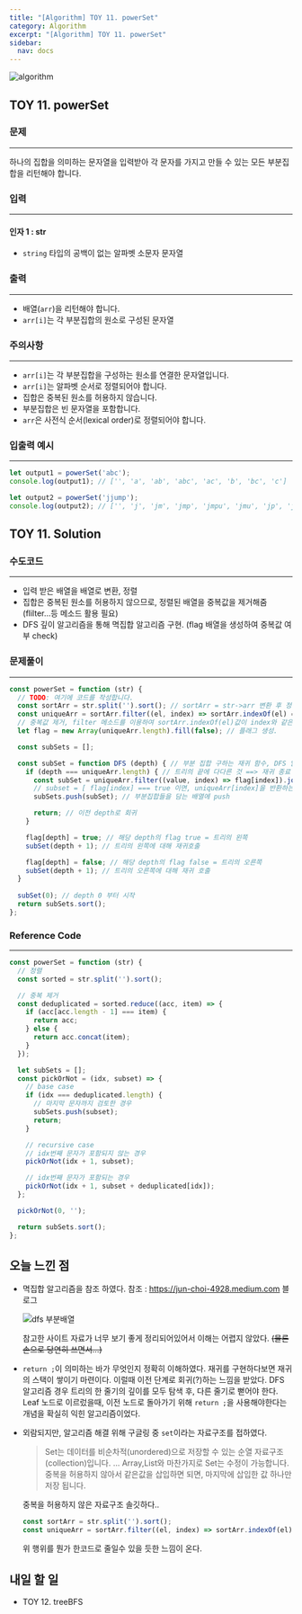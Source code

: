 ```yaml
---
title: "[Algorithm] TOY 11. powerSet"
category: Algorithm
excerpt: "[Algorithm] TOY 11. powerSet"
sidebar:
  nav: docs
---
```


![algorithm](https://user-images.githubusercontent.com/83164003/131701318-f0ff36c4-1fcc-4f21-b978-18a9d8ec3386.jpg)
## TOY 11. powerSet
### 문제
---
하나의 집합을 의미하는 문자열을 입력받아 각 문자를 가지고 만들 수 있는 모든 부분집합을 리턴해야 합니다.



### 입력
---
#### 인자 1 : str
- `string` 타입의 공백이 없는 알파벳 소문자 문자열

### 출력
---
- 배열(`arr`)을 리턴해야 합니다.
- `arr[i]`는 각 부분집합의 원소로 구성된 문자열

### 주의사항
---
- `arr[i]`는 각 부분집합을 구성하는 원소를 연결한 문자열입니다.
- `arr[i]`는 알파벳 순서로 정렬되어야 합니다.
- 집합은 중복된 원소를 허용하지 않습니다.
- 부분집합은 빈 문자열을 포함합니다.
- `arr`은 사전식 순서(lexical order)로 정렬되어야 합니다.

### 입출력 예시
---
```javascript
let output1 = powerSet('abc');
console.log(output1); // ['', 'a', 'ab', 'abc', 'ac', 'b', 'bc', 'c']

let output2 = powerSet('jjump');
console.log(output2); // ['', 'j', 'jm', 'jmp', 'jmpu', 'jmu', 'jp', 'jpu', 'ju', 'm', 'mp', 'mpu', 'mu', 'p', 'pu', 'u']
```


## TOY 11. Solution
### 수도코드
---
- 입력 받은 배열을 배열로 변환, 정렬
- 집합은 중복된 원소를 허용하지 않으므로, 정렬된 배열을 중복값을 제거해줌 (flilter...등 메소드 활용 필요)
- DFS 깊이 알고리즘을 통해 멱집합 알고리즘 구현. (flag 배열을 생성하여 중복값 여부 check)

### 문제풀이
---
```javascript 
const powerSet = function (str) {
  // TODO: 여기에 코드를 작성합니다.
  const sortArr = str.split('').sort(); // sortArr = str->arr 변환 후 정렬한다.
  const uniqueArr = sortArr.filter((el, index) => sortArr.indexOf(el) === index) 
  // 중복값 제거, filter 메소드를 이용하여 sortArr.indexOf(el)값이 index와 같은 조건의 uniqe한 값들로 채운 배열을 선언.
  let flag = new Array(uniqueArr.length).fill(false); // 플래그 생성.

  const subSets = [];

  const subSet = function DFS (depth) { // 부분 집합 구하는 재귀 함수, DFS 알고리즘
    if (depth === uniqueArr.length) { // 트리의 끝에 다다른 것 ==> 재귀 종료 조건
      const subSet = uniqueArr.filter((value, index) => flag[index]).join(''); 
      // subset = [ flag[index] === true 이면, uniqueArr[index]을 반환하는 배열이 생성된다]
      subSets.push(subSet); // 부분집합들을 담는 배열에 push

      return; // 이전 depth로 회귀
    }

    flag[depth] = true; // 해당 depth의 flag true = 트리의 왼쪽
    subSet(depth + 1); // 트리의 왼쪽에 대해 재귀호출

    flag[depth] = false; // 해당 depth의 flag false = 트리의 오른쪽
    subSet(depth + 1); // 트리의 오른쪽에 대해 재귀 호출
  }
  
  subSet(0); // depth 0 부터 시작
  return subSets.sort();
};

```
### Reference Code
---
```javascript
const powerSet = function (str) {
  // 정렬
  const sorted = str.split('').sort();

  // 중복 제거
  const deduplicated = sorted.reduce((acc, item) => {
    if (acc[acc.length - 1] === item) {
      return acc;
    } else {
      return acc.concat(item);
    }
  });

  let subSets = [];
  const pickOrNot = (idx, subset) => {
    // base case
    if (idx === deduplicated.length) {
      // 마지막 문자까지 검토한 경우
      subSets.push(subset);
      return;
    }

    // recursive case
    // idx번째 문자가 포함되지 않는 경우
    pickOrNot(idx + 1, subset);

    // idx번째 문자가 포함되는 경우
    pickOrNot(idx + 1, subset + deduplicated[idx]);
  };

  pickOrNot(0, '');

  return subSets.sort();
};
```
## 오늘 느낀 점
- 멱집합 알고리즘을 참조 하였다. 참조 : <a href="https://jun-choi-4928.medium.com/javascript%EB%A1%9C-%EB%A9%B1%EC%A7%91%ED%95%A9-powerset-%EB%A6%AC%ED%84%B4%ED%95%98%EB%8A%94-%ED%95%A8%EC%88%98-%EA%B5%AC%ED%98%84%ED%95%98%EA%B8%B0-f1cce8cc3268" target="_blank">https://jun-choi-4928.medium.com</a> 블로그

  ![dfs 부분배열 ](https://user-images.githubusercontent.com/83164003/132379995-ab48baeb-7ac0-476d-bd0c-39ca5ca1b140.png)

  참고한 사이트 자료가 너무 보기 좋게 정리되어있어서 이해는 어렵지 않았다. ~~(물론 손으로 당연히 쓰면서...)~~

- `return ;`이 의미하는 바가 무엇인지 정확히 이해하였다. 재귀를 구현하다보면 재귀의 스택이 쌓이기 마련이다. 이럴때 이전 단계로 회귀(?)하는 느낌을 받았다. DFS 알고리즘 경우 트리의 한 줄기의 깊이를 모두 탐색 후, 다른 줄기로 뻗어야 한다. Leaf 노드로 이르렀을때, 이전 노드로 돌아가기 위해 `return ;`을 사용해야한다는 개념을 확실히 익힌 알고리즘이었다.

- 외람되지만, 알고리즘 해결 위해 구글링 중 `set`이라는 자료구조를 접하였다. 
  > Set는 데이터를 비순차적(unordered)으로 저장할 수 있는 순열 자료구조 (collection)입니다. ... Array,List와 마찬가지로 Set는 수정이 가능합니다. 중복을 허용하지 않아서 같은값을 삽입하면 되면, 마지막에 삽입한 값 하나만 저장 됩니다. 

  중복을 허용하지 않은 자료구조 솔깃하다..

  ```javascript
  const sortArr = str.split('').sort();
  const uniqueArr = sortArr.filter((el, index) => sortArr.indexOf(el) === index)
	```
	
	위 행위를 뭔가 한코드로 줄일수 있을 듯한 느낌이 온다.
	
	
## 내일 할 일
- TOY 12. treeBFS
